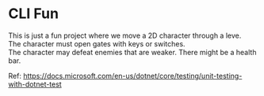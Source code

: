 # CLI Fun

This is just a fun project where we move a 2D character through a leve.  
The character must open gates with keys or switches.  
The character may defeat enemies that are weaker.
There might be a health bar.



Ref: https://docs.microsoft.com/en-us/dotnet/core/testing/unit-testing-with-dotnet-test
